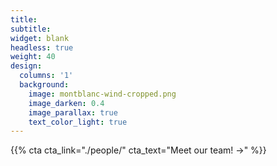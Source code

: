 ```yaml
---
title:
subtitle:
widget: blank
headless: true
weight: 40
design:
  columns: '1'
  background:
    image: montblanc-wind-cropped.png
    image_darken: 0.4
    image_parallax: true
    text_color_light: true
---
```


{{% cta cta_link="./people/" cta_text="Meet our team! →" %}}
